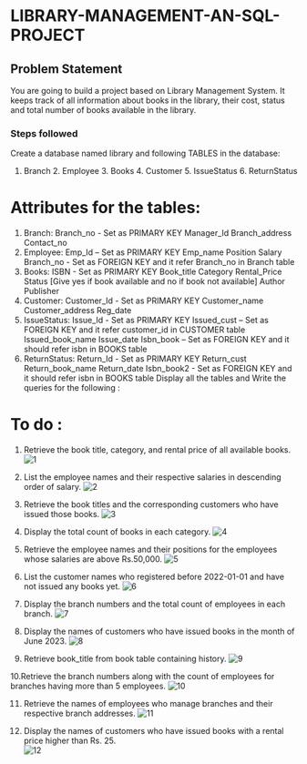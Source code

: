 # LIBRARY-MANAGEMENT-AN-SQL-PROJECT

## Problem Statement

You are going to build a project based on Library Management System.
It keeps track of all information about books in the library, their cost, status and total number of books available in the library.

### Steps followed 

Create a database named library and following TABLES in the database:
 1. Branch 2. Employee 3. Books 4. Customer 5. IssueStatus 6. ReturnStatus 

# Attributes for the tables: 
 
 1. Branch: Branch_no - Set as PRIMARY KEY Manager_Id Branch_address Contact_no 
 2. Employee: Emp_Id – Set as PRIMARY KEY Emp_name Position Salary Branch_no - Set as FOREIGN KEY and it refer Branch_no in Branch table 
 3. Books: ISBN - Set as PRIMARY KEY Book_title Category Rental_Price Status [Give yes if book available and no if book not available] Author Publisher
 4. Customer: Customer_Id - Set as PRIMARY KEY Customer_name Customer_address Reg_date 
 5. IssueStatus: Issue_Id - Set as PRIMARY KEY Issued_cust – Set as FOREIGN KEY and it refer customer_id in CUSTOMER table 
 Issued_book_name Issue_date Isbn_book – Set as FOREIGN KEY and it should refer isbn in BOOKS table 
 6. ReturnStatus: Return_Id - Set as PRIMARY KEY Return_cust Return_book_name Return_date Isbn_book2 - Set as FOREIGN KEY and it should refer isbn
 in BOOKS table Display all the tables and Write the queries for the following : 


 
# To do :

1. Retrieve the book title, category, and rental price of all available books. 
![1](https://github.com/user-attachments/assets/fb0bf462-a3e7-47a5-a5e3-b3ea13c84cc4)

 2. List the employee names and their respective salaries in descending order of salary. 
 ![2](https://github.com/user-attachments/assets/f0c7a40d-e30a-4cdf-a3b8-d212b0c39e86) 

 3. Retrieve the book titles and the corresponding customers who have issued those books. 
 ![3](https://github.com/user-attachments/assets/d6307441-90d9-4e43-bf3f-fe8cbfbc9aa5)

 4. Display the total count of books in each category.
 ![4](https://github.com/user-attachments/assets/53ab240d-583d-4a1e-8de5-05f80b24783c)

 5. Retrieve the employee names and their positions for the employees whose salaries are above Rs.50,000. 
 ![5](https://github.com/user-attachments/assets/ffe95061-5deb-4cb7-9895-80baf882cba9) 

 6. List the customer names who registered before 2022-01-01 and have not issued any books yet.
 ![6](https://github.com/user-attachments/assets/5aaf7b4e-2925-452b-b5bb-1a2601baeef8)

 
 7. Display the branch numbers and the total count of employees in each branch.
 ![7](https://github.com/user-attachments/assets/ca5e8091-bd7d-4bcf-8c82-f73b3016d77e)

 8. Display the names of customers who have issued books in the month of June 2023.
 ![8](https://github.com/user-attachments/assets/00d38325-0b28-4cbf-84a9-4f593df8c72f)

 9. Retrieve book_title from book table containing history. 
 ![9](https://github.com/user-attachments/assets/b724b083-3692-40b0-9e5d-675d68fd8aa5)

 10.Retrieve the branch numbers along with the count of employees for branches having more than 5 employees.
 ![10](https://github.com/user-attachments/assets/1da0a77e-d976-4c95-9802-243d2ffc9869)
 
 11. Retrieve the names of employees who manage branches and their respective branch addresses. 
 ![11](https://github.com/user-attachments/assets/26d71b8b-b8d9-4063-a834-e6d4eb786318)

 12. Display the names of customers who have issued books with a rental price higher than Rs. 25.  
  ![12](https://github.com/user-attachments/assets/99d9d34f-c52c-4f5d-83cc-d0ec964029cc) 

